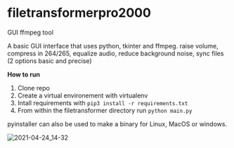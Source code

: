 # filetransformerpro2000
GUI ffmpeg tool

A basic GUI interface that uses python, tkinter and ffmpeg. raise volume, compress in 264/265, equalize audio, reduce background noise, sync files (2 options basic and precise)

**How to run**

1. Clone repo
2. Create a virtual environement with virtualenv
3. Intall requirements with `pip3 install -r requirements.txt`
4. From within the filetransformer directory run `python main.py`

pyinstaller can also be used to make a binary for Linux, MacOS or windows. 

![2021-04-24_14-32](https://user-images.githubusercontent.com/55212954/115970726-e62e1300-a509-11eb-937d-ac17c0b0d7ed.png)
